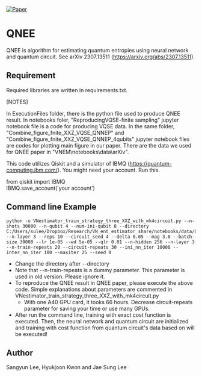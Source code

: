 [![Paper](http://img.shields.io/badge/paper-arxiv.2307.13511-B31B1B.svg)](https://arxiv.org/abs/2307.13511)


# QNEE
QNEE is algorithm for estimating quantum entropies using neural network and quantum circuit. See arXiv 2307.13511 (https://arxiv.org/abs/2307.13511).

## Requirement 

Required libraries are written in requirements.txt.

[NOTES]

In ExecutionFiles folder, there is the python file used to produce QNEE result. 
In notebooks foler, "ReproducingVQSE-finite sampling" jupyter notebook file is a code for producing VQSE data. In the same folder, "Combine_figure_fnite_XXZ_VQSE_QNNEP" and "Combine_figure_fnite_XXZ_VQSE_QNNEP_4qubits" jupyter notebook files are codes for plotting main figure in our paper.
There are the data we used for QNEE paper in "VNEM\notebooks\data\arXiv".


This code utilizes Qiskit and a simulator of IBMQ (https://quantum-computing.ibm.com/). You might need your account. Run this. 

from qiskit import IBMQ               
IBMQ.save_account('your account')     


## Command line Example 
```
python -u VNestimator_train_strategy_three_XXZ_with_mk4circuit.py --n-shots 30000 --n-qubit 4 --num-ini-qubit 8 --directory C:/Users/sulee/Dropbox/Research/VN_ent_estimator_share/notebooks/data/QNEE/ --n-layer 3 --reps 10 --circuit_seed 4 --delta 0.05 --mag 3.0 --batch-size 30000 --lr 1e-05 --wd 5e-05 --qlr 0.01 --n-hidden 256 --n-layer 3 --n-train-repeats 20 --circuit-repeats 30 --ini_nn_iter 10000 --inter_nn_iter 100 --maxiter 25 --seed 0 
```
- Change the directory after --directory   
- Note that --n-train-repeats is a dummy parameter. This parameter is used in old version. Please ignore it. 
- To reproduce the QNEE result in QNEE paper, please execute the above code. Simple explanations about parameters are commented in VNestimator_train_strategy_three_XXZ_with_mk4circuit.py
  - With one A40 GPU card, it tooks 66 hours. Decrease circuit-repeats parameter for saving your time or use many GPUs.
- After run the command line, training with exact cost function is executed. Then, the neural network and quantum circuit are initialized and training with cost function from quantum circuit's data based on will be executed!

## Author

Sangyun Lee, Hyukjoon Kwon and Jae Sung Lee

